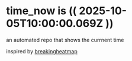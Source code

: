 # time_now is (( 2025-10-05T10:00:00.069Z ))

an automated repo that shows the currnent time

inspired by [breakingheatmap](https://github.com/breakingheatmap/breakingheatmap)